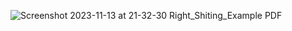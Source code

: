![Screenshot 2023-11-13 at 21-32-30 Right_Shiting_Example PDF](https://github.com/EEPUXProjects/PICBytes/assets/50055478/0e5fc3e7-5c19-428b-aee6-0f5da1d8a065)

